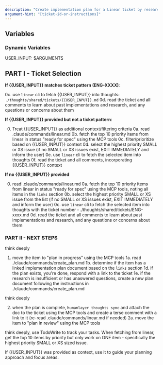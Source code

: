 ```yaml
---
description: "Create implementation plan for a Linear ticket by researching and documenting approach"
argument-hint: "[ticket-id-or-instructions]"
---
```


## Variables

### Dynamic Variables

USER_INPUT: $ARGUMENTS

## PART I - Ticket Selection

**If {{USER_INPUT}} matches ticket pattern (ENG-XXXX)**:

0c. use `linear` cli to fetch {{USER_INPUT}} into thoughts: `./thoughts/shared/tickets/{{USER_INPUT}}.md`
0d. read the ticket and all comments to learn about past implementations and research, and any questions or concerns about them

**If {{USER_INPUT}} provided but not a ticket pattern**:

0.  Treat {{USER_INPUT}} as additional context/filtering criteria
0a. read .claude/commands/linear.md
0b. fetch the top 10 priority items from linear in status "ready for spec" using the MCP tools
0c. filter/prioritize based on {{USER_INPUT}} context
0d. select the highest priority SMALL or XS issue (if no SMALL or XS issues exist, EXIT IMMEDIATELY and inform the user)
0e. use `linear` cli to fetch the selected item into thoughts
0f. read the ticket and all comments, incorporating {{USER_INPUT}} context

**If no {{USER_INPUT}} provided**

0.  read .claude/commands/linear.md
0a. fetch the top 10 priority items from linear in status "ready for spec" using the MCP tools, noting all items in the `links` section
0b. select the highest priority SMALL or XS issue from the list (if no SMALL or XS issues exist, EXIT IMMEDIATELY and inform the user)
0c. use `linear` cli to fetch the selected item into thoughts with the ticket number - ./thoughts/shared/tickets/ENG-xxxx.md
0d. read the ticket and all comments to learn about past implementations and research, and any questions or concerns about them

### PART II - NEXT STEPS

think deeply

1. move the item to "plan in progress" using the MCP tools
1a. read ./claude/commands/create_plan.md
1b. determine if the item has a linked implementation plan document based on the `links` section
1d. if the plan exists, you're done, respond with a link to the ticket
1e. if the research is insufficient or has unaswered questions, create a new plan document following the instructions in ./claude/commands/create_plan.md

think deeply

2. when the plan is complete, `humanlayer thoughts sync` and attach the doc to the ticket using the MCP tools and create a terse comment with a link to it (re-read .claude/commands/linear.md if needed)
2a. move the item to "plan in review" using the MCP tools

think deeply, use TodoWrite to track your tasks. When fetching from linear, get the top 10 items by priority but only work on ONE item - specifically the highest priority SMALL or XS sized issue.

If {{USER_INPUT}} was provided as context, use it to guide your planning approach and focus areas.
